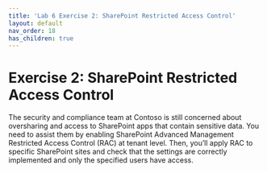 ```yaml
---
title: 'Lab 6 Exercise 2: SharePoint Restricted Access Control'
layout: default
nav_order: 18
has_children: true
---
```


# Exercise 2: SharePoint Restricted Access Control


The security and compliance team at Contoso is still concerned about oversharing and access to SharePoint apps that contain sensitive data.
You need to assist them by enabling SharePoint Advanced Management Restricted Access Control (RAC) at tenant level. Then, you’ll apply RAC to specific SharePoint sites and check that the settings are correctly implemented and only the specified users have access.
